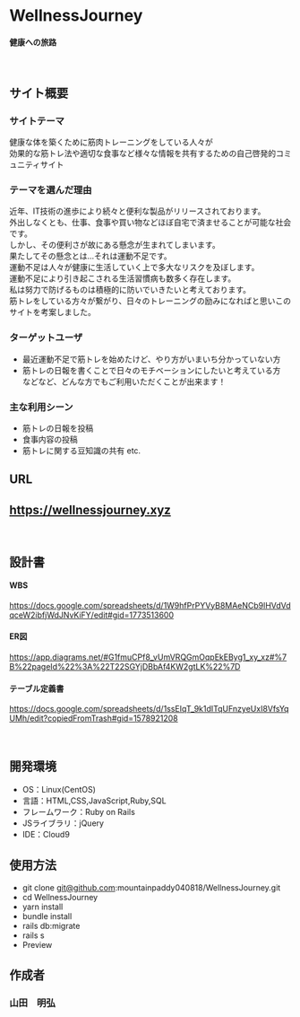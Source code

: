# WellnessJourney
#### 健康への旅路
​
## サイト概要
### サイトテーマ
健康な体を築くために筋肉トレーニングをしている人々が<br>
効果的な筋トレ法や適切な食事など様々な情報を共有するための自己啓発的コミュニティサイト
​
### テーマを選んだ理由
近年、IT技術の進歩により続々と便利な製品がリリースされております。<br>
外出しなくとも、仕事、食事や買い物などほぼ自宅で済ませることが可能な社会です。<br>
しかし、その便利さが故にある懸念が生まれてしまいます。<br>
果たしてその懸念とは...それは運動不足です。<br>
運動不足は人々が健康に生活していく上で多大なリスクを及ぼします。<br>
運動不足により引き起こされる生活習慣病も数多く存在します。<br>
私は努力で防げるものは積極的に防いでいきたいと考えております。<br>
筋トレをしている方々が繋がり、日々のトレーニングの励みになればと思いこのサイトを考案しました。
​
### ターゲットユーザ
- 最近運動不足で筋トレを始めたけど、やり方がいまいち分かっていない方
- 筋トレの日報を書くことで日々のモチベーションにしたいと考えている方<br>
などなど、どんな方でもご利用いただくことが出来ます！
​
### 主な利用シーン
- 筋トレの日報を投稿
- 食事内容の投稿
- 筋トレに関する豆知識の共有 etc.

## URL
## https://wellnessjourney.xyz
​
## 設計書

#### WBS
https://docs.google.com/spreadsheets/d/1W9hfPrPYVyB8MAeNCb9lHVdVdqceW2ibfjWdJNvKiFY/edit#gid=1773513600

#### ER図
https://app.diagrams.net/#G1fmuCPf8_vUmVRQGmOqpEkEByg1_xy_xz#%7B%22pageId%22%3A%22T22SGYjDBbAf4KW2gtLK%22%7D

#### テーブル定義書
https://docs.google.com/spreadsheets/d/1ssEIqT_9k1dITqUFnzyeUxI8VfsYqUMh/edit?copiedFromTrash#gid=1578921208

<!--#### アプリケーション詳細設計書-->
<!--https://docs.google.com/spreadsheets/d/1d1UvOTMM6GuAhZJuBSp9FkAqGMlNAB2VOzPLDOPTqB8/edit#gid=1844820122-->

<!--#### ワイヤーフレーム-->
<!--https://app.diagrams.net/?libs=general;mockups#G1MiqSz3dxqSwDmVI34jvlqyMxJEFq-Qtl#%7B%22pageId%22%3A%2203018318-947c-dd8e-b7a3-06fadd420f32%22%7D-->
​
## 開発環境
- OS：Linux(CentOS)
- 言語：HTML,CSS,JavaScript,Ruby,SQL
- フレームワーク：Ruby on Rails
- JSライブラリ：jQuery
- IDE：Cloud9

## 使用方法
- git clone git@github.com:mountainpaddy040818/WellnessJourney.git
- cd WellnessJourney
- yarn install
- bundle install
- rails db:migrate
- rails s
- Preview

## 作成者
### 山田　明弘